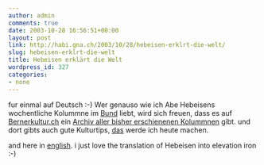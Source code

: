 ```yaml
---
author: admin
comments: true
date: 2003-10-28 16:56:51+00:00
layout: post
link: http://habi.gna.ch/2003/10/28/hebeisen-erklrt-die-welt/
slug: hebeisen-erklrt-die-welt
title: Hebeisen erklärt die Welt
wordpress_id: 327
categories:
- none
---
```


fur einmal auf Deutsch :-)
Wer genauso wie ich Abe Hebeisens wochentliche Kolummne im [Bund](http://www.bund.ch/) liebt, wird sich freuen, dass es auf [Bernerkultur.ch](http://www.bernerkultur.ch/) ein [Archiv aller bisher erschienenen Kolummnen](http://bernerkultur.ch/default.asp?module=ane) gibt.
und dort gibts auch gute Kulturtips, [das](http://www.bernerkino.ch/default.asp?module=artikel&Inc=eBund_20031022_196060.HTML) werde ich heute machen.

and here in [english](http://babelfish.altavista.com/). i just love the translation of Hebeisen into elevation iron :-)
